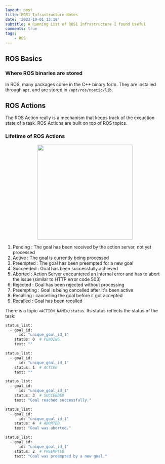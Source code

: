 ```yaml
---
layout: post
title: ROS1 Infrastructure Notes
date: '2023-10-01 13:19'
subtitle: A Running List of ROS1 Infrastructure I found Useful
comments: true
tags:
    - ROS
---
```


## ROS Basics

### Where ROS binaries are stored

In ROS, many packages come in the C++ binary form. They are installed through `apt`, and are stored in `/opt/ros/noetic/lib`.

## ROS Actions

The ROS Action really is a mechanism that keeps track of the exeuction state of a task.  ROS Actions are built on top of ROS topics.

### Lifetime of ROS Actions

<p align="center">
<img src="https://github.com/user-attachments/assets/c1685270-7eb3-4cf7-a321-5fca50aa8b22" height="300" width="width"/>
</p>

1. Pending : The goal has been received by the action server, not yet processed
2. Active : The goal is currently being processed
3. Preempted : The goal has been preempted for a new goal
4. Succeeded : Goal has been successfully achieved
5. Aborted : Action Server encountered an internal error and has to abort the issue (similar to HTTP error code 503)
6. Rejected : Goal has been rejected without processing
7. Preempting : Goal is being cancelled after it's been active
8. Recalling : cancelling the goal before it got accepted
9. Recalled : Goal has been recalled

There is a topic `<ACTION_NAME>/status`. Its status reflects the status of the task:

```bash
status_list:
  - goal_id:
      id: "unique_goal_id_1"
    status: 0  # PENDING
    text: ""

status_list:
  - goal_id:
      id: "unique_goal_id_1"
    status: 1  # ACTIVE
    text: ""

status_list:
  - goal_id:
      id: "unique_goal_id_1"
    status: 3  # SUCCEEDED
    text: "Goal reached successfully."

status_list:
  - goal_id:
      id: "unique_goal_id_1"
    status: 4  # ABORTED
    text: "Goal was aborted."

status_list:
  - goal_id:
      id: "unique_goal_id_1"
    status: 2  # PREEMPTED
    text: "Goal was preempted by a new goal."
```
